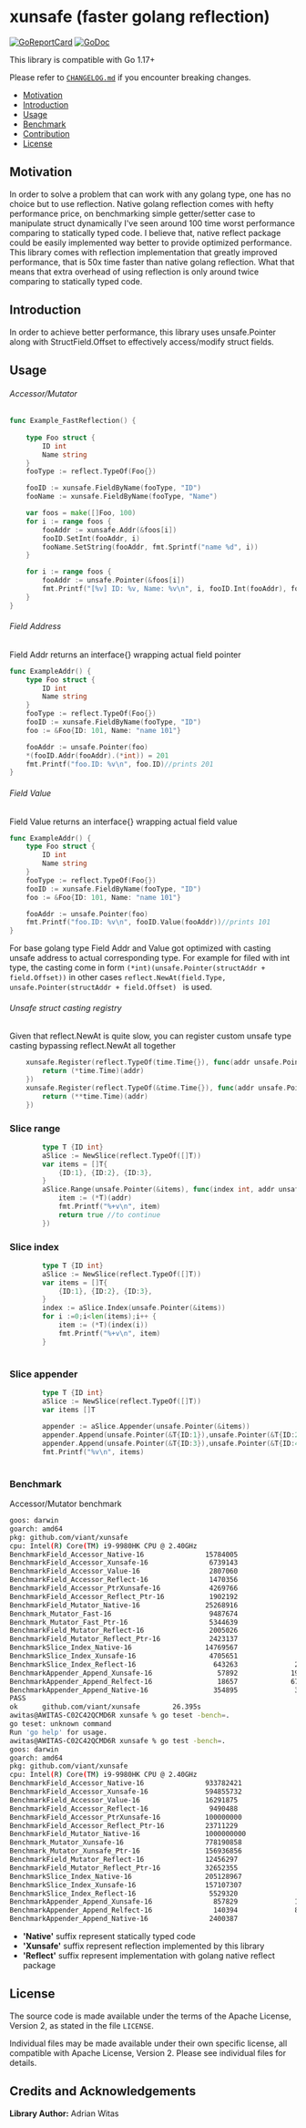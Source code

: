 # xunsafe (faster golang reflection)

[![GoReportCard](https://goreportcard.com/badge/github.com/viant/xunsafe)](https://goreportcard.com/report/github.com/viant/xunsafe)
[![GoDoc](https://godoc.org/github.com/viant/xunsafe?status.svg)](https://godoc.org/github.com/viant/xunsafe)

This library is compatible with Go 1.17+

Please refer to [`CHANGELOG.md`](CHANGELOG.md) if you encounter breaking changes.

- [Motivation](#motivation)
- [Introduction](#introduction)
- [Usage](#usage)
- [Benchmark](#benchmark)
- [Contribution](#contributing-to-xunsafe)
- [License](#license)

## Motivation

In order to solve a problem that can work with any golang type, one has no choice but to use reflection.
Native golang reflection comes with hefty performance price, on benchmarking simple getter/setter case 
to manipulate struct dynamically I've seen around 100 time worst performance comparing to 
statically typed code. 
I believe that, native reflect package could be easily implemented way better to provide optimized performance.
This library comes with reflection implementation that greatly improved performance, that is 50x time faster than native golang reflection. 
What that means that  extra overhead of using reflection is only around twice comparing to statically typed code.

## Introduction

In order to achieve better performance, this library uses unsafe.Pointer along with StructField.Offset to effectively access/modify struct fields.


## Usage

######  Accessor/Mutator

```go
func Example_FastReflection() {
    
    type Foo struct {
        ID int
        Name string
    }
    fooType := reflect.TypeOf(Foo{})

    fooID := xunsafe.FieldByName(fooType, "ID")
    fooName := xunsafe.FieldByName(fooType, "Name")

    var foos = make([]Foo, 100)
    for i := range foos {
        fooAddr := xunsafe.Addr(&foos[i])
        fooID.SetInt(fooAddr, i)
        fooName.SetString(fooAddr, fmt.Sprintf("name %d", i))
    }

    for i := range foos {
        fooAddr := unsafe.Pointer(&foos[i])
        fmt.Printf("[%v] ID: %v, Name: %v\n", i, fooID.Int(fooAddr), fooName.String(fooAddr))
    }
}
```


###### Field Address

Field Addr returns an interface{} wrapping actual field pointer

```go
func ExampleAddr() {
	type Foo struct {
		ID int
		Name string
	}
	fooType := reflect.TypeOf(Foo{})
	fooID := xunsafe.FieldByName(fooType, "ID")
	foo := &Foo{ID: 101, Name: "name 101"}

	fooAddr := unsafe.Pointer(foo)
	*(fooID.Addr(fooAddr).(*int)) = 201
	fmt.Printf("foo.ID: %v\n", foo.ID)//prints 201
}
```

###### Field Value

Field Value returns an interface{} wrapping actual field value


```go
func ExampleAddr() {
	type Foo struct {
		ID int
		Name string
	}
	fooType := reflect.TypeOf(Foo{})
	fooID := xunsafe.FieldByName(fooType, "ID")
	foo := &Foo{ID: 101, Name: "name 101"}

    fooAddr := unsafe.Pointer(foo)
	fmt.Printf("foo.ID: %v\n", fooID.Value(fooAddr))//prints 101
}
```

For base golang type Field Addr and Value got optimized with casting unsafe address to actual corresponding type. 
For example for filed with int type, the casting come in form ```(*int)(unsafe.Pointer(structAddr + field.Offset))```
in other cases ```reflect.NewAt(field.Type, unsafe.Pointer(structAddr + field.Offset) ``` is used.

###### Unsafe struct casting registry

Given that reflect.NewAt is quite slow, you can register custom unsafe type casting bypassing reflect.NewAt all together

```go
    xunsafe.Register(reflect.TypeOf(time.Time{}), func(addr unsafe.Pointer) interface{} {
		return (*time.Time)(addr)
	})
    xunsafe.Register(reflect.TypeOf(&time.Time{}), func(addr unsafe.Pointer) interface{} {
		return (**time.Time)(addr)
	})

```


### Slice range

```go
        type T {ID int}
        aSlice := NewSlice(reflect.TypeOf([]T))
		var items = []T{
			{ID:1}, {ID:2}, {ID:3},
        }   
		aSlice.Range(unsafe.Pointer(&items), func(index int, addr unsafe.Pointer) bool {
			item := (*T)(addr)
			fmt.Printf("%+v\n", item)
			return true //to continue
		})
```


### Slice index

```go
        type T {ID int}
        aSlice := NewSlice(reflect.TypeOf([]T))
		var items = []T{
			{ID:1}, {ID:2}, {ID:3},
        }   
		index := aSlice.Index(unsafe.Pointer(&items))
		for i :=0;i<len(items);i++ {
            item := (*T)(index(i))
            fmt.Printf("%+v\n", item)
        }
	
```

### Slice appender

```go
        type T {ID int}
        aSlice := NewSlice(reflect.TypeOf([]T))
		var items []T
		
		appender := aSlice.Appender(unsafe.Pointer(&items))
        appender.Append(unsafe.Pointer(&T{ID:1}),unsafe.Pointer(&T{ID:2}))
        appender.Append(unsafe.Pointer(&T{ID:3}),unsafe.Pointer(&T{ID:4}))
        fmt.Printf("%v\n", items)
		
```


### Benchmark

Accessor/Mutator benchmark

```bash
goos: darwin
goarch: amd64
pkg: github.com/viant/xunsafe
cpu: Intel(R) Core(TM) i9-9980HK CPU @ 2.40GHz
BenchmarkField_Accessor_Native-16               15784005                69.36 ns/op            0 B/op          0 allocs/op
BenchmarkField_Accessor_Xunsafe-16               6739143               178.8 ns/op             0 B/op          0 allocs/op
BenchmarkField_Accessor_Value-16                 2807060               439.8 ns/op            56 B/op          3 allocs/op
BenchmarkField_Accessor_Reflect-16               1470356               826.7 ns/op            72 B/op          4 allocs/op
BenchmarkField_Accessor_PtrXunsafe-16            4269766               278.6 ns/op             0 B/op          0 allocs/op
BenchmarkField_Accessor_Reflect_Ptr-16           1902192               635.8 ns/op             0 B/op          0 allocs/op
BenchmarkField_Mutator_Native-16                25268916                46.56 ns/op            0 B/op          0 allocs/op
Benchmark_Mutator_Fast-16                        9487674               125.5 ns/op             0 B/op          0 allocs/op
Benchmark_Mutator_Fast_Ptr-16                    5344639               224.0 ns/op             0 B/op          0 allocs/op
BenchmarkField_Mutator_Reflect-16                2005026               604.2 ns/op            48 B/op          3 allocs/op
BenchmarkField_Mutator_Reflect_Ptr-16            2423137               483.6 ns/op             0 B/op          0 allocs/op
BenchmarkSlice_Index_Native-16                  14769567                76.22 ns/op
BenchmarkSlice_Index_Xunsafe-16                  4705651               243.9 ns/op
BenchmarkSlice_Index_Reflect-16                   643263              2001 ns/op
BenchmarkAppender_Append_Xunsafe-16                57892             19709 ns/op
BenchmarkAppender_Append_Relfect-16                18657             67098 ns/op
BenchmarkAppender_Append_Native-16                354895              3180 ns/op
PASS
ok      github.com/viant/xunsafe        26.395s
awitas@AWITAS-C02C42QCMD6R xunsafe % go teset -bench=.                              
go teset: unknown command
Run 'go help' for usage.
awitas@AWITAS-C02C42QCMD6R xunsafe % go test -bench=. 
goos: darwin
goarch: amd64
pkg: github.com/viant/xunsafe
cpu: Intel(R) Core(TM) i9-9980HK CPU @ 2.40GHz
BenchmarkField_Accessor_Native-16               933782421                1.215 ns/op           0 B/op          0 allocs/op
BenchmarkField_Accessor_Xunsafe-16              594855732                1.934 ns/op           0 B/op          0 allocs/op
BenchmarkField_Accessor_Value-16                16291875                67.54 ns/op           44 B/op          3 allocs/op
BenchmarkField_Accessor_Reflect-16               9490488               115.7 ns/op            56 B/op          4 allocs/op
BenchmarkField_Accessor_PtrXunsafe-16           100000000               10.27 ns/op            0 B/op          0 allocs/op
BenchmarkField_Accessor_Reflect_Ptr-16          23711229                47.98 ns/op            0 B/op          0 allocs/op
BenchmarkField_Mutator_Native-16                1000000000               0.9083 ns/op          0 B/op          0 allocs/op
Benchmark_Mutator_Xunsafe-16                    778190858                1.529 ns/op           0 B/op          0 allocs/op
Benchmark_Mutator_Xunsafe_Ptr-16                156936856                7.637 ns/op           0 B/op          0 allocs/op
BenchmarkField_Mutator_Reflect-16               12456297                93.22 ns/op           32 B/op          3 allocs/op
BenchmarkField_Mutator_Reflect_Ptr-16           32652355                36.07 ns/op            0 B/op          0 allocs/op
BenchmarkSlice_Index_Native-16                  205128967                5.789 ns/op           0 B/op          0 allocs/op
BenchmarkSlice_Index_Xunsafe-16                 157107307                7.303 ns/op           0 B/op          0 allocs/op
BenchmarkSlice_Index_Reflect-16                  5529320               201.7 ns/op            80 B/op         10 allocs/op
BenchmarkAppender_Append_Xunsafe-16               857829              1331 ns/op            2128 B/op         13 allocs/op
BenchmarkAppender_Append_Relfect-16               140394              8425 ns/op            4464 B/op        109 allocs/op
BenchmarkAppender_Append_Native-16               2400387               480.7 ns/op          2040 B/op          8 allocs/op
```
* **'Native'** suffix represent statically typed code
* **'Xunsafe'** suffix represent reflection implemented by this library
* **'Reflect'** suffix represent implementation with golang native reflect package


## License

The source code is made available under the terms of the Apache License, Version 2, as stated in the file `LICENSE`.

Individual files may be made available under their own specific license,
all compatible with Apache License, Version 2. Please see individual files for details.

## Credits and Acknowledgements

**Library Author:** Adrian Witas

